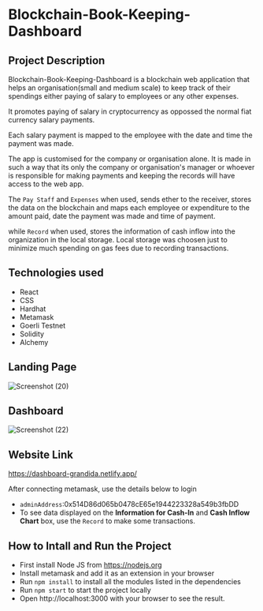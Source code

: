# Blockchain-Book-Keeping-Dashboard

## Project Description
Blockchain-Book-Keeping-Dashboard is a blockchain web application that helps an organisation(small and medium scale) to keep track of their spendings either paying of salary to employees or any other expenses.

It promotes paying of salary in cryptocurrency as oppossed the normal fiat currency salary payments.

Each salary payment is mapped to the employee with the date and time the payment was made.

The app is customised for the company or organisation alone. It is made in such a way that its only the company or organisation's manager or whoever is responsible for making payments and keeping the records will have access to the web app.

The `Pay Staff` and `Expenses` when used, sends ether to the receiver, stores the data on the blockchain and maps each employee or expenditure to the amount paid, date the payment was made and time of payment. 

while `Record` when used, stores the information of cash inflow into the organization in the local storage. Local storage was choosen just to minimize much spending on gas fees due to recording transactions.

## Technologies used
- React
- CSS
- Hardhat
- Metamask
- Goerli Testnet
- Solidity
- Alchemy

## Landing Page
![Screenshot (20)](https://user-images.githubusercontent.com/105208823/214034880-209b4680-ca24-4ea4-a93e-461337b5c045.png)

## Dashboard
![Screenshot (22)](https://user-images.githubusercontent.com/105208823/214035755-e250c330-6daf-4238-8c95-6ef0e3f3c843.png)

## Website Link
https://dashboard-grandida.netlify.app/

After connecting metamask, use the details below to login
- `adminAddress`:0x514D86d065b0478cE65e1944223328a549b3fbDD
- To see data displayed on the **Information for Cash-In** and **Cash Inflow Chart** box, use the `Record` to make some transactions.

## How to Intall and Run the Project
- First install Node JS from https://nodejs.org
- Install metamask and add it as an extension in your browser
- Run `npm install` to install all the modules listed in the dependencies
- Run `npm start` to start the project locally
- Open http://localhost:3000 with your browser to see the result.

